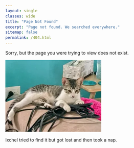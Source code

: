 ```yaml
---
layout: single
classes: wide
title: "Page Not Found"
excerpt: "Page not found. We searched everywhere."
sitemap: false
permalink: /404.html
---
```


Sorry, but the page you were trying to view does not exist.

![Ixchel my cat](/assets/images/404.webp)

Ixchel tried to find it but got lost and then took a nap.